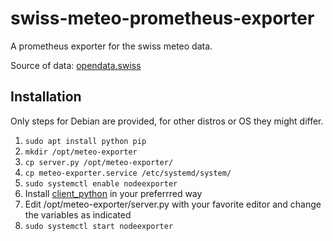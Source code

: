 # swiss-meteo-prometheus-exporter
A prometheus exporter for the swiss meteo data.


Source of data: [opendata.swiss](https://opendata.swiss/en/dataset/automatische-wetterstationen-aktuelle-messwerte/resource/e237df80-33a6-4bf9-bfc8-b9477e83a3e0)

## Installation
Only steps for Debian are provided, for other distros or OS they might differ.
1. `sudo apt install python pip`
2. `mkdir /opt/meteo-exporter`
3. `cp server.py /opt/meteo-exporter/`
4. `cp meteo-exporter.service /etc/systemd/system/`
5. `sudo systemctl enable nodeexporter`
6. Install [client_python](https://github.com/prometheus/client_python) in your preferrred way
7. Edit /opt/meteo-exporter/server.py with your favorite editor and change the variables as indicated
8. `sudo systemctl start nodeexporter`
